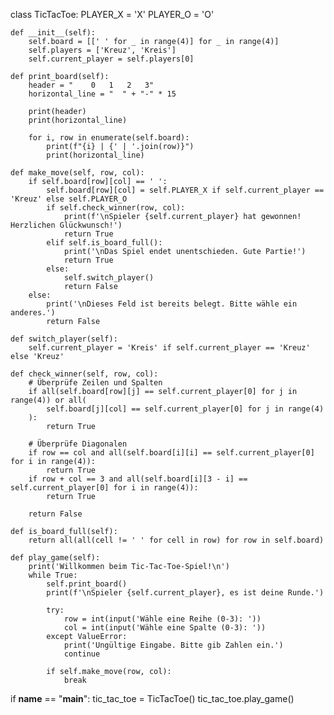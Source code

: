 class TicTacToe:
    PLAYER_X = 'X'
    PLAYER_O = 'O'

    def __init__(self):
        self.board = [[' ' for _ in range(4)] for _ in range(4)]
        self.players = ['Kreuz', 'Kreis']
        self.current_player = self.players[0]

    def print_board(self):
        header = "    0   1   2   3"
        horizontal_line = "  " + "-" * 15

        print(header)
        print(horizontal_line)

        for i, row in enumerate(self.board):
            print(f"{i} | {' | '.join(row)}")
            print(horizontal_line)

    def make_move(self, row, col):
        if self.board[row][col] == ' ':
            self.board[row][col] = self.PLAYER_X if self.current_player == 'Kreuz' else self.PLAYER_O
            if self.check_winner(row, col):
                print(f'\nSpieler {self.current_player} hat gewonnen! Herzlichen Glückwunsch!')
                return True
            elif self.is_board_full():
                print('\nDas Spiel endet unentschieden. Gute Partie!')
                return True
            else:
                self.switch_player()
                return False
        else:
            print('\nDieses Feld ist bereits belegt. Bitte wähle ein anderes.')
            return False

    def switch_player(self):
        self.current_player = 'Kreis' if self.current_player == 'Kreuz' else 'Kreuz'

    def check_winner(self, row, col):
        # Überprüfe Zeilen und Spalten
        if all(self.board[row][j] == self.current_player[0] for j in range(4)) or all(
            self.board[j][col] == self.current_player[0] for j in range(4)
        ):
            return True

        # Überprüfe Diagonalen
        if row == col and all(self.board[i][i] == self.current_player[0] for i in range(4)):
            return True
        if row + col == 3 and all(self.board[i][3 - i] == self.current_player[0] for i in range(4)):
            return True

        return False

    def is_board_full(self):
        return all(all(cell != ' ' for cell in row) for row in self.board)

    def play_game(self):
        print('Willkommen beim Tic-Tac-Toe-Spiel!\n')
        while True:
            self.print_board()
            print(f'\nSpieler {self.current_player}, es ist deine Runde.')

            try:
                row = int(input('Wähle eine Reihe (0-3): '))
                col = int(input('Wähle eine Spalte (0-3): '))
            except ValueError:
                print('Ungültige Eingabe. Bitte gib Zahlen ein.')
                continue

            if self.make_move(row, col):
                break

if __name__ == "__main__":
    tic_tac_toe = TicTacToe()
    tic_tac_toe.play_game()
